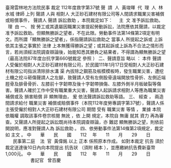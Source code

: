 臺灣雲林地方法院民事
裁定
112年度救字第37號
聲  請  人  黃竣暉  
代  理  人  林水城
律師
上列
聲請
人與
相對人
大正砂石建材有限公司等人間請求職業災害補償或賠償事件，
聲請人
聲請
訴訟救助
，本院裁定如下：
    主  文
准予訴訟救助。
    理  由
一、
按
勞工或其遺屬因職業災害提起勞動訴訟，法院應依其聲請，以裁定准予訴訟救助。但顯無勝訴之望者，不在此限。勞動事件法第14條第2項定有明文。而所謂「顯無勝訴之望者」，係指聲請訴訟救助之
當事人
所提起之訴或
上訴
依其主張之事實於
法律
上本無獲得勝訴之望；或其起訴或上訴為不合法之情形而言，若尚須經法院調查辯論後，始能知悉其勝負之結果者，不得謂為顯無勝訴之望（最高法院87年度台抗字第660號裁定
參照
）
二、聲請意旨
略以
：
本件
聲請人受僱於相對人大正砂石建材有限公司，於民國111年1月17日受相對人大正砂石建材有限公司指派清除排水溝
渠
內拔除之鋼筋及板模模板時，發生職業災害，遭挖土機之挖斗砸傷聲請人之左腳，致聲請人受有左側股骨遠端開放性骨折、左側近端脛骨及腓骨骨折、左膝前十字韌帶及後十字韌帶損傷、左膝外側半月板破裂等傷害。聲請人確於工作中受有職業重大災害，聲請人起訴請求相對人等應為職業災害補償或及
損害賠償
非
顯無理由，
爰
依法聲請訴訟救助等語。
三、
經查
，
兩造
間請求給付
職業災害
補償或賠償事件（本院112年度勞專調字第37號），聲請人係主張受僱於相對人大正砂石建材有限公司
期間
受有
職業災害
等情
，
業據
本院
依職權
調取該事件卷宗核閱
無訛
，依
上開
規定，本院自
無庸
就其
資力
再為審查。又聲請人所提起之訴訟既尚待本院調查辯論，亦
難認
顯無勝訴之望，則依前開說明，應准對聲請人為
訴訟救助
。
四、依勞動事件法第14條第2項規定，裁定如
主文
。
中　　華　　民　　國　　112 　年　　11　　月　　29　　日
                  民事第二庭    法  官  黃偉銘
以上
正本
係照原本作成。
如對本裁定
抗告
須於裁定送達後10日內向本院提出
抗告狀
（須附
繕本
），並應繳納抗告費新臺幣1,000元。
中　　華　　民　　國　　112 　年　　11　　月　　29　　日
                                
書記官
  曾百慶